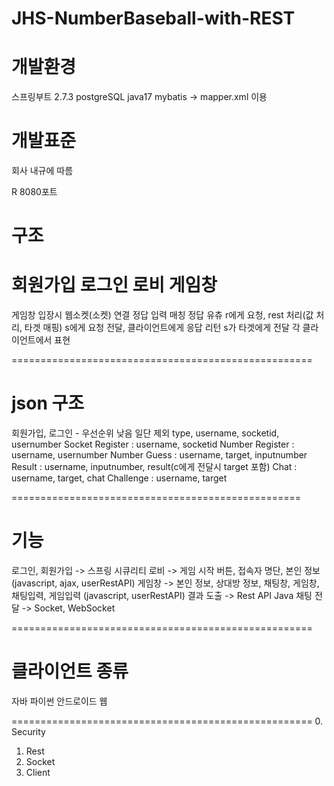 # JHS-NumberBaseball-with-REST

# 개발환경

스프링부트 2.7.3
postgreSQL
java17
mybatis -> mapper.xml 이용


# 개발표준
회사 내규에 따름

R 8080포트

# 구조

회원가입 
로그인
로비
게임창
===========
게임창 입장시
웹소켓(소켓) 연결
정답 입력
매칭
정답 유츄
r에게 요청, rest
처리(값 처리, 타겟 매핑)
s에게 요청 전달, 클라이언트에게 응답 리턴
s가 타겟에게 전달
각 클라이언트에서 표현

====================================================
# json 구조
회원가입, 로그인 - 우선순위 낮음 일단 제외
type, username, socketid, usernumber
Socket Register : username, socketid
Number Register : username, usernumber
Number Guess : username, target, inputnumber
Result : username, inputnumber, result(c에게 전달시 target 포함)
Chat : username, target, chat
Challenge : username, target

==================================================
# 기능
로그인, 회원가입 -> 스프링 시큐리티
로비 -> 게임 시작 버튼, 접속자 명단, 본인 정보 (javascript, ajax, userRestAPI)
게임창 -> 본인 정보, 상대방 정보, 채팅창, 게임창, 채팅입력, 게임입력 (javascript, userRestAPI)
결과 도출 -> Rest API Java
채팅 전달 -> Socket, WebSocket

====================================================
# 클라이언트 종류
자바
파이썬
안드로이드
웹

====================================================
0. Security
1. Rest
2. Socket
3. Client
